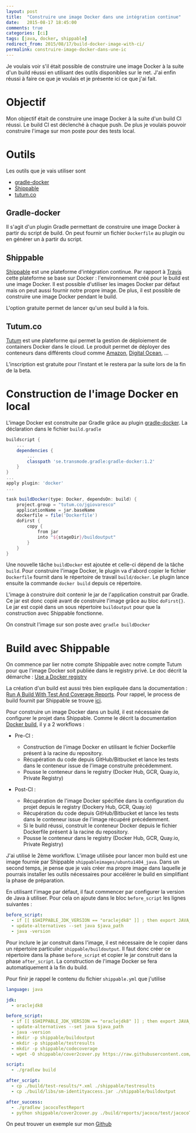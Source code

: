 ```yaml
---
layout: post
title:  "Construire une image Docker dans une intégration continue"
date:   2015-08-17 18:45:00
comments: true
categories: [ci]
tags: [java, docker, shippable]
redirect_from: 2015/08/17/build-docker-image-with-ci/
permalink: construire-image-docker-dans-une-ic
---
```


Je voulais voir s'il était possible de construire une image Docker à la suite d'un build réussi en utilisant des outils disponibles sur le net. 
J'ai enfin réussi à faire ce que je voulais et je présente ici ce que j'ai fait.

# Objectif
Mon objectif était de construire une image Docker à la suite d'un build CI réussi. Le build CI est déclenché à chaque push. De plus je 
voulais pouvoir construire l'image sur mon poste pour des tests local.

# Outils
Les outils que je vais utiliser sont

  * [gradle-docker](https://github.com/Transmode/gradle-docker) 
  * [Shippable](http://www.shippable.com) 
  * [tutum.co](https://www.tutum.co/)

## Gradle-docker
Il s'agit d'un plugin Gradle permettant de construire une image Docker à partir du script de build. On peut fournir un fichier ``Dockerfile``
au plugin ou en générer un à partir du script.

## Shippable
[Shippable](http://www.shippable.com) est une plateforme d'intégration continue. Par rapport à [Travis](https://travis-ci.org/) cette 
plateforme se base sur Docker : l'environnement créé pour le build est une image Docker. Il est possible d'utiliser les images Docker par défaut 
mais on peut aussi fournir notre propre image. De plus, il est possible de construire une image Docker pendant le build.

L'option gratuite permet de lancer qu'un seul build à la fois.

## Tutum.co
[Tutum](https://www.tutum.co) est une plateforme qui permet la gestion de déploiement de containers Docker dans le cloud. Le produit permet 
de déployer des conteneurs dans différents cloud comme [Amazon](https://aws.amazon.com/fr/), [Digital Ocean](https://www.digitalocean.com/), ... 

L’inscription est gratuite pour l’instant et le restera par la suite lors de la fin de la beta.

# Construction de l'image Docker en local

L'image Docker est construite par Gradle grâce au plugin [gradle-docker](https://github.com/Transmode/gradle-docker). 
La déclaration dans le fichier ``build.gradle``
 
```groovy
buildscript {
    ...
    dependencies {
        ...
        classpath 'se.transmode.gradle:gradle-docker:1.2'
    }
}
...
apply plugin: 'docker'
...

task buildDocker(type: Docker, dependsOn: build) {
    project.group = "tutum.co/jgiovaresco"
    applicationName = jar.baseName
    dockerfile = file('Dockerfile')
    doFirst {
        copy {
            from jar
            into "${stageDir}/buildoutput"
        }
    }
}
```

Une nouvelle tâche ``buildDocker`` est ajoutée et celle-ci dépend de la tâche ``build``. Pour construire l'image Docker, le plugin va d'abord copier le fichier ``Dockerfile`` fournit dans le répertoire de travail ``build/docker``. Le plugin lance ensuite la commande ``docker build`` depuis ce répertoire.

L'image à construire doit contenir le jar de l'application construit par Gradle. Ce jar est donc copié avant de construire l'image grâce au bloc ``doFirst{}``. Le jar est copié dans un sous répertoire ``buildoutput`` pour que la construction avec Shippable fonctionne.

On construit l'image sur son poste avec ``gradle buildDocker``

# Build avec Shippable

On commence par lier notre compte Shippable avec notre compte Tutum pour que l'image Docker soit publiée dans le registry privé. Le doc décrit la démarche : [Use a Docker registry](http://docs.shippable.com/docker_registries/)

La création d'un build est aussi très bien expliquée dans la documentation : [Run A Build With Test And Coverage Reports](http://docs.shippable.com/build_case2/). Pour rappel, le process de build fournit par Shippable se trouve [ici](http://docs.shippable.com/basic_flow/).

Pour construire un image Docker dans un build, il est nécessaire de configurer le projet dans Shippable. Comme le décrit la documentation [Docker build](http://docs.shippable.com/docker_build/), il y a 2 workflows  : 

* Pre-CI :
  * Construction de l'image Docker en utilisant le fichier Dockerfile présent à la racine du repository.
  * Récupération du code depuis GitHub/Bitbucket et lance les tests dans le conteneur issue de l'image construite précédemment.
  * Pousse le conteneur dans le registry (Docker Hub, GCR, Quay.io, Private Registry)

* Post-CI :
  * Récupération de l'image Docker spécifiée dans la configuration du projet depuis le registry (Dockery Hub, GCR, Quay.io)
  * Récupération du code depuis GitHub/Bitbucket et lance les tests dans le conteneur issue de l'image récupéré précédemment.
  * Si le build réussi, construit le conteneur Docker  depuis le fichier Dockerfile présent à la racine du repository.
  * Pousse le conteneur dans le registry (Docker Hub, GCR, Quay.io, Private Registry)

J'ai utilisé le 2ème workflow.  L'image utilisée pour lancer mon build est une image fournie par Shippable ``shippableimages/ubuntu1404_java``. Dans un second temps, je pense que je vais créer ma propre image dans laquelle je pourrais installer les outils nécessaires pour accélérer le build en simplifiant la phase de préparation.

En utilisant l'image par défaut, il faut commencer par configurer la version de Java à utiliser. Pour cela on ajoute dans le bloc ``before_script`` les lignes suivantes : 

```yaml
before_script:
  - if [[ $SHIPPABLE_JDK_VERSION == "oraclejdk8" ]] ; then export JAVA_HOME="/usr/lib/jvm/java-8-oracle"; export PATH="$PATH:/usr/lib/jvm/java-8-oracle/bin"; export java_path="/usr/lib/jvm/java-8-oracle/jre/bin/java"; fi
  - update-alternatives --set java $java_path
  - java -version
```

Pour inclure le jar construit dans l'image, il est nécessaire de le copier dans un répertoire particulier ``shippable/buildoutput``. Il faut donc créer ce répertoire dans la phase ``before_script`` et copier le jar construit dans la phase ``after_script``.
La construction de l'image Docker se fera automatiquement à la fin du build.

Pour finir je rappel le contenu du fichier ``shippable.yml`` que j'utilise

```yaml
language: java

jdk:
  - oraclejdk8

before_script:
  - if [[ $SHIPPABLE_JDK_VERSION == "oraclejdk8" ]] ; then export JAVA_HOME="/usr/lib/jvm/java-8-oracle"; export PATH="$PATH:/usr/lib/jvm/java-8-oracle/bin"; export java_path="/usr/lib/jvm/java-8-oracle/jre/bin/java"; fi
  - update-alternatives --set java $java_path
  - java -version
  - mkdir -p shippable/buildoutput
  - mkdir -p shippable/testresults
  - mkdir -p shippable/codecoverage
  - wget -O shippable/cover2cover.py https://raw.githubusercontent.com/rix0rrr/cover2cover/master/cover2cover.py

script:
  - ./gradlew build

after_script:
  - cp ./build/test-results/*.xml ./shippable/testresults
  - cp ./build/libs/sm-identityaccess.jar ./shippable/buildoutput

after_success:
  - ./gradlew jacocoTestReport
  - python shippable/cover2cover.py ./build/reports/jacoco/test/jacocoTestReport.xml src/main/java > shippable/codecoverage/coverage.xml
```

On peut trouver un exemple sur mon [Github](https://github.com/jgiovaresco/sm-identityaccess)
